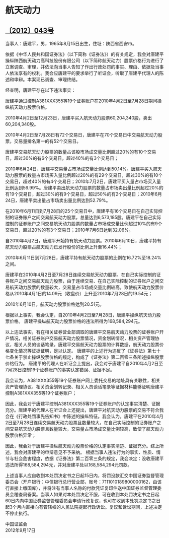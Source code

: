 # 航天动力

## [〔2012〕043号](http://www.csrc.gov.cn/pub/zjhpublic/G00306212/201401/t20140126_243282.htm)



当事人：唐建平，男，1965年8月15日出生，住址：陕西省西安市。

依据《中华人民共和国证券法》（以下简称《证券法》）的有关规定，我会对唐建平操纵陕西航天动力高科技股份有限公司（以下简称航天动力）股票价格行为进行了立案调查、审理，并依法向当事人告知了作出行政处罚的事实、理由、依据及当事人依法享有的权利。我会应唐建平的要求举行了听证会，听取了唐建平代理人的陈述和申辩。本案现已调查、审理终结。

经查明，唐建平存在以下违法事实：

唐建平通过控制A381XXX355等19个证券账户在2010年4月2日至7月28日期间操纵航天动力股票价格。

2010年4月2日至12月23日，唐建平买入航天动力股票60,204,340股，卖出60,204,340股。

2010年4月2日至7月28日有72个交易日，唐建平在70个交易日中交易航天动力股票，交易量排名第一的有52个交易日。

唐建平交易航天动力股票的数量占该股市场成交量比例超过20%的有10个交易日，超过30%的有6个交易日，超过40%的有3个交易日；

2010年6月24日，唐建平交易量占市场成交量比例达到50.14%。唐建平买入航天动力股票的数量占市场买入量比例超过20%的有29个交易日，超过30%的有10个交易日，超过40%的有4个交易日；2010年7月2日，唐建平买入量占市场买入量比例达到56.99%。唐建平卖出航天动力股票的数量占市场卖出量比例超过20%的有19个交易日，超过30%的有9个交易日，超过50%的有2个交易日；2010年6月24日，唐建平卖出量占市场卖出量比例达到52.79%。

在2010年6月11日到7月28日的25个交易日中，唐建平有16个交易日在自己实际控制的证券账户之间交易航天动力股票，总量达到6,573,185股。唐建平在自己实际控制的证券账户之间交易航天动力股票的数量占市场成交量比例超过10%的有9个交易日，超过20%的有3个交易日；2010年7月6日达到32.06%。

自2010年4月2日，唐建平开始持有航天动力股票。2010年6月10日，唐建平持有航天动力股票占航天动力已发行股份的比例上升至16.44%；

2010年6月11日到7月28日，唐建平持有航天动力股票的比例在16.72%至18.24%之间。

唐建平在2010年4月2日至7月28日连续交易航天动力股票、在自己实际控制的证券账户之间交易航天动力股票，由于连续交易、在自己实际控制的证券账户之间交易航天动力股票的数量较大，交易量占市场成交量比例较高，致使航天动力股票价格从2010年4月1日的14.09元（收盘价）上升至2010年7月28日的19.54元；

2010年6月10日，航天动力股票价格达到20.51元。

根据以上事实，我会认定，自2010年4月2日至7月28日，唐建平操纵航天动力股票价格。
唐建平操纵航天动力股票价格的违法所得为168,584,294元。

以上违法事实，有在相关证券营业部调取的唐建平交易航天动力股票的证券账户开户情况，相关证券账户交易航天动力股票情况，资金划转情况，相关资产管理协议，相关人员的谈话笔录，唐建平交易航天动力股票的计算数据，航天动力股票价格变化情况等证据证明，足以认定。
唐建平的上述行为违反了《证券法》第七十七条关于禁止操纵股票价格的规定，构成了《证券法》第二百零三条所述操纵股票价格行为。
唐建平的代理人在听证会上提出，我会对于唐建平自2010年4月2日至7月28日控制19个证券账户的事实认定错误、证据不足。

我会认为，A381XXX355等19个证券账户网上委托交易的地址具有关联性，相关资产管理协议、相关资金划转记录、相关人员谈话笔录等证据材料能够证明唐建平控制A381XXX355等19个证券账户；

因此，我会对于唐建平控制A381XXX355等19个证券账户的认定事实清楚、证据充分。唐建平的代理人在听证会上还提出，唐建平对航天动力股票的交易不符合我会在《行政处罚事先告知书》中陈述的操纵特征。我会认为，唐建平在2010年4月2日至7月28日连续交易航天动力股票且数量较大，在自己实际控制的证券账户之间交易航天动力股票且数量较大，交易量占市场成交量比例较高，致使了航天动力股票价格异常；

因此，我会对于唐建平操纵航天动力股票价格的认定事实清楚、证据充分。综上所述，我会对唐建平的申辩意见不予采纳。
根据当事人违法行为的事实、性质、情节与社会危害程度，依据《证券法》第二百零三条的规定，我会决定：没收唐建平违法所得168,584,294元，并对唐建平处以168,584,294元罚款。

上述当事人应自收到本处罚决定书之日起15日内，将罚没款汇交中国证券监督管理委员会（开户银行：中信银行总行营业部，账号：7111010189800000162，由该行直接上缴国库），并将注有当事人名称的付款凭证复印件送中国证券监督管理委员会稽查局备案。当事人如果对本处罚决定不服，可在收到本处罚决定书之日起60日内向中国证券监督管理委员会申请行政复议，也可在收到本处罚决定书之日起3个月内直接向有管辖权的人民法院提起行政诉讼。复议和诉讼期间，上述决定不停止执行。



 
 
 
 
中国证监会     
2012年9月17日   
